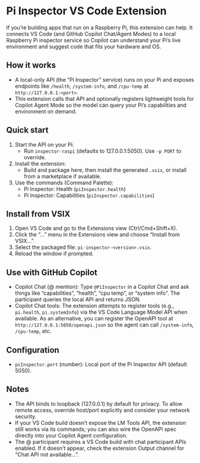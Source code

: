 Pi Inspector VS Code Extension
==============================

If you’re building apps that run on a Raspberry Pi, this extension can help. It connects VS Code (and GitHub Copilot Chat/Agent Modes) to a local Raspberry Pi inspector service so Copilot can understand your Pi’s live environment and suggest code that fits your hardware and OS.

How it works
------------
- A local-only API (the “Pi Inspector” service) runs on your Pi and exposes endpoints like `/health`, `/system-info`, and `/cpu-temp` at `http://127.0.0.1:<port>`.
- This extension calls that API and optionally registers lightweight tools for Copilot Agent Mode so the model can query your Pi’s capabilities and environment on demand.

Quick start
-----------
1. Start the API on your Pi:
   - Run `inspector-raspi` (defaults to 127.0.0.1:5050). Use `-p PORT` to override.
2. Install the extension:
   - Build and package here, then install the generated `.vsix`, or install from a marketplace if available.
3. Use the commands (Command Palette):
   - Pi Inspector: Health (`piInspector.health`)
   - Pi Inspector: Capabilities (`piInspector.capabilities`)

Install from VSIX
-----------------
1. Open VS Code and go to the Extensions view (Ctrl/Cmd+Shift+X).
2. Click the “…” menu in the Extensions view and choose “Install from VSIX…”.
3. Select the packaged file: `pi-inspector-<version>.vsix`.
4. Reload the window if prompted.

Use with GitHub Copilot
-----------------------
- Copilot Chat (@ mention): Type `@PiInspector` in a Copilot Chat and ask things like “capabilities”, “health”, “cpu temp”, or “system info”. The participant queries the local API and returns JSON.
- Copilot Chat tools: The extension attempts to register tools (e.g., `pi.health`, `pi.systemInfo`) via the VS Code Language Model API when available. As an alternative, you can register the OpenAPI tool at `http://127.0.0.1:5050/openapi.json` so the agent can call `/system-info`, `/cpu-temp`, etc.

Configuration
-------------
- `piInspector.port` (number): Local port of the Pi Inspector API (default 5050).

Notes
-----
- The API binds to loopback (127.0.0.1) by default for privacy. To allow remote access, override host/port explicitly and consider your network security.
- If your VS Code build doesn’t expose the LM Tools API, the extension still works via its commands; you can also wire the OpenAPI spec directly into your Copilot Agent configuration.
- The @ participant requires a VS Code build with chat participant APIs enabled. If it doesn’t appear, check the extension Output channel for “Chat API not available…”.
